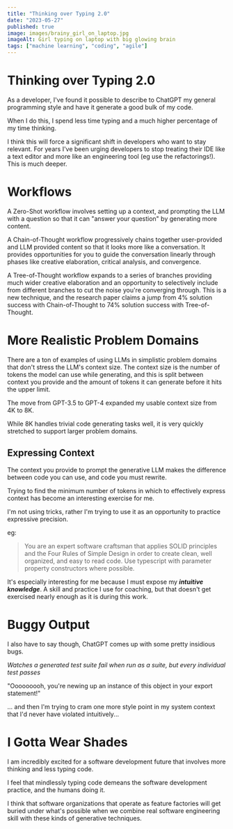 ```yaml
---
title: "Thinking over Typing 2.0"
date: "2023-05-27"
published: true
image: images/brainy_girl_on_laptop.jpg
imageAlt: Girl typing on laptop with big glowing brain
tags: ["machine learning", "coding", "agile"]
---
```


# Thinking over Typing 2.0

As a developer, I've found it possible to describe to ChatGPT my general programming style and have it generate a good bulk of my code.

When I do this, I spend less time typing and a much higher percentage of my time thinking.

I think this will force a significant shift in developers who want to stay relevant. For years I've been urging developers to stop treating their IDE like a text editor and more like an engineering tool (eg use the refactorings!). This is much deeper.

# Workflows

A Zero-Shot workflow involves setting up a context, and prompting the LLM with a question so that it can "answer your question" by generating more content.

A Chain-of-Thought workflow progressively chains together user-provided and LLM provided content so that it looks more like a conversation. It provides opportunities for you to guide the conversation linearly through phases like creative elaboration, critical analysis, and convergence.

A Tree-of-Thought workflow expands to a series of branches providing much wider creative elaboration and an opportunity to selectively include from different branches to cut the noise you're converging through. This is a new technique, and the research paper claims a jump from 4% solution success with Chain-of-Thought to 74% solution success with Tree-of-Thought.

# More Realistic Problem Domains

There are a ton of examples of using LLMs in simplistic problem domains that don't stress the LLM's context size. The context size is the number of tokens the model can use while generating, and this is split between context you provide and the amount of tokens it can generate before it hits the upper limit.

The move from GPT-3.5 to GPT-4 expanded my usable context size from 4K to 8K.

While 8K handles trivial code generating tasks well, it is very quickly stretched to support larger problem domains.

## Expressing Context

The context you provide to prompt the generative LLM makes the difference between code you can use, and code you must rewrite.

Trying to find the minimum number of tokens in which to effectively express context has become an interesting exercise for me.

I'm not using tricks, rather I'm trying to use it as an opportunity to practice expressive precision.

eg:
> You are an expert software craftsman that applies SOLID principles and the Four Rules of Simple Design in order to create clean, well organized, and easy to read code.
> Use typescript with parameter property constructors where possible.

It's especially interesting for me because I must expose my ***intuitive knowledge***. A skill and practice I use for coaching, but that doesn't get exercised nearly enough as it is during this work.

# Buggy Output

I also have to say though, ChatGPT comes up with some pretty insidious bugs.

*Watches a generated test suite fail when run as a suite, but every individual test passes*

"Ooooooooh, you're newing up an instance of this object in your export statement!"

... and then I'm trying to cram one more style point in my system context that I'd never have violated intuitively...

# I Gotta Wear Shades

I am incredibly excited for a software development future that involves more thinking and less typing code.

I feel that mindlessly typing code demeans the software development practice, and the humans doing it.

I think that software organizations that operate as feature factories will get buried under what's possible when we combine real software engineering skill with these kinds of generative techniques.